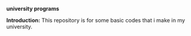 **university programs**

**Introduction:**
This repository is for some basic codes that i make in my university.
